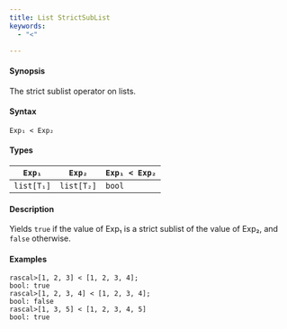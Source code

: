 ```yaml
---
title: List StrictSubList
keywords:
  - "<"

---
```


#### Synopsis

The strict sublist operator on lists.

#### Syntax

`Exp₁ < Exp₂`

#### Types


| `Exp₁`     |  `Exp₂`     | `Exp₁ < Exp₂`  |
| --- | --- | --- |
| `list[T₁]` |  `list[T₂]` | `bool`               |


#### Description

Yields `true` if the value of Exp₁ is a strict sublist of the value of Exp₂,  and `false` otherwise.

#### Examples


```rascal-shell 
rascal>[1, 2, 3] < [1, 2, 3, 4];
bool: true
rascal>[1, 2, 3, 4] < [1, 2, 3, 4];
bool: false
rascal>[1, 3, 5] < [1, 2, 3, 4, 5]
bool: true
```


